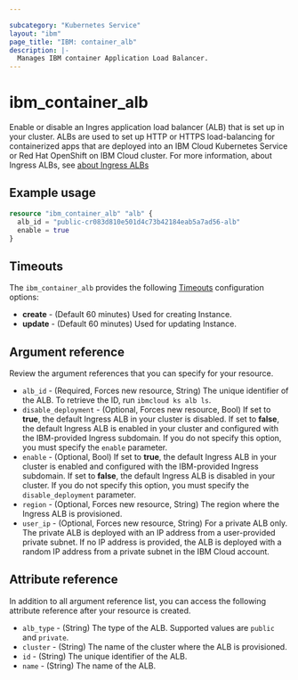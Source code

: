 ```yaml
---

subcategory: "Kubernetes Service"
layout: "ibm"
page_title: "IBM: container_alb"
description: |-
  Manages IBM container Application Load Balancer.
---
```


# ibm_container_alb
Enable or disable an Ingres application load balancer (ALB) that is set up in your cluster. ALBs are used to set up HTTP or HTTPS load-balancing for containerized apps that are deployed into an IBM Cloud Kubernetes Service or Red Hat OpenShift on IBM Cloud cluster. For more information, about Ingress ALBs, see [about Ingress ALBs](https://cloud.ibm.com/docs/containers?topic=containers-ingress-about)

## Example usage

```terraform
resource "ibm_container_alb" "alb" {
  alb_id = "public-cr083d810e501d4c73b42184eab5a7ad56-alb"
  enable = true
}

```

## Timeouts

The `ibm_container_alb` provides the following [Timeouts](https://www.terraform.io/docs/configuration/resources.html#timeouts) configuration options:

- **create** - (Default 60 minutes) Used for creating Instance.
- **update** - (Default 60 minutes) Used for updating Instance.


## Argument reference
Review the argument references that you can specify for your resource. 
  
- `alb_id` - (Required, Forces new resource, String) The unique identifier of the ALB. To retrieve the ID, run `ibmcloud ks alb ls`.
- `disable_deployment` - (Optional, Forces new resource, Bool) If set to **true**, the default Ingress ALB in your cluster is disabled. If set to **false**, the default Ingress ALB is enabled in your cluster and configured with the IBM-provided Ingress subdomain. If you do not specify this option, you must specify the `enable` parameter.
- `enable` - (Optional, Bool) If set to **true**, the default Ingress ALB in your cluster is enabled and configured with the IBM-provided Ingress subdomain. If set to **false**, the default Ingress ALB is disabled in your cluster. If you do not specify this option, you must specify the `disable_deployment` parameter.
- `region` - (Optional, Forces new resource, String) The region where the Ingress ALB is provisioned.
- `user_ip` - (Optional, Forces new resource, String) For a private ALB only. The private ALB is deployed with an IP address from a user-provided private subnet. If no IP address is provided, the ALB is deployed with a random IP address from a private subnet in the IBM Cloud account.

## Attribute reference
In addition to all argument reference list, you can access the following attribute reference after your resource is created.

- `alb_type` - (String) The type of the ALB. Supported values are `public` and `private`.
- `cluster` - (String) The name of the cluster where the ALB is provisioned.
- `id` - (String) The unique identifier of the ALB. 
- `name` -  (String) The name of the ALB.
